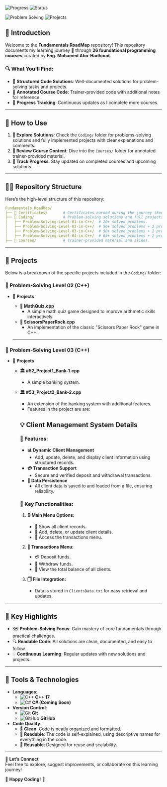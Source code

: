 ![Progress](https://img.shields.io/badge/Completed_Courses-10%2F26-blue?style=for-the-badge)
![Status](https://img.shields.io/badge/Status-Work_In_Progress-orange?style=for-the-badge)

![Problem Solving](https://img.shields.io/badge/Problem%20Solving-180%2B%20Solved%20Problems-success?style=for-the-badge)
![Projects](https://img.shields.io/badge/Projects-6%20Completed-ff5733?style=for-the-badge&logo=visual-studio-code&logoColor=white)

## 📘 Introduction

Welcome to the **Fundamentals RoadMap** repository! This repository documents my learning journey 🔬 through **26 foundational programming courses** curated by **Eng. Mohamed Abo-Hadhoud**.

### 🔍 What You'll Find:

- 📂 **Structured Code Solutions**: Well-documented solutions for problem-solving tasks and projects.
- 📝 **Annotated Course Code**: Trainer-provided code with additional notes for reference.
- 🚀 **Progress Tracking**: Continuous updates as I complete more courses.

---

## 🚀 How to Use

1. **🔧 Explore Solutions**: Check the `Coding/` folder for problems-solving solutions and fully implemented projects with clear explanations and comments.
2. **📓 Review Course Content**: Dive into the `Courses/` folder for annotated trainer-provided material.
3. **🔢 Track Progress**: Stay updated on completed courses and upcoming solutions.

---

## 💂️‍♂️ Repository Structure

Here’s the high-level structure of this repository:

```yaml
Fundamentals_RoadMap/
├── 📁 Certificates/       # Certificates earned during the journey (keeps updating).
├── 📁 Coding/             # Problem-solving solutions and full projects.
│   ├── Problem-Solving-Level-01-in-C++/  # 20+ solved problems.
│   ├── Problem-Solving-Level-02-in-C++/  # 50+ solved problems + 2 projects.
│   ├── Problem-Solving-Level-03-in-C++/  # 50+ solved problems + 2 projects.
│   ├── Problem-Solving-Level-04-in-C++/  # 65+ solved problems + 2 projects.
├── 📁 Courses/            # Trainer-provided material and slides.
```

---

## 📂 Projects

Below is a breakdown of the specific projects included in the `Coding/` folder:
### **🔢 Problem-Solving Level 02 (C++)**

- 📁 **Projects**
  - **🎯 MathQuiz.cpp**
    - A simple math quiz game designed to improve arithmetic skills interactively.
  - **🔷 ScissorsPaperRock.cpp**
    - An implementation of the classic "Scissors Paper Rock" game in C++.

  ---

### **🔢 Problem-Solving Level 03 (C++)**

- 📁 **Projects**
  - **🏛️ #52\_Project1\_Bank-1.cpp**
    - A simple banking system.
  - **🏛️ #53\_Project2\_Bank-2.cpp**
    - An extension of the banking system with additional features.
    - Features in the project are are:
    ## 💡 Client Management System Details
    ### 🌟 Features:

    - **📊 Dynamic Client Management**
      - Add, update, delete, and display client information using structured records.
    - **💳 Transaction Support**
      - Secure and verified deposit and withdrawal transactions.
    - **🔐 Data Persistence**
      - All client data is saved to and loaded from a file, ensuring reliability.

    ### 🔧 Key Functionalities:
    
    1. **🔃 Main Menu Options:**
    
       - 🔐 Show all client records.
       - 📂 Add, delete, or update client details.
       - 🔢 Access the transactions menu.
    
    2. **🔄 Transactions Menu:**
    
       - 💳 Deposit funds.
       - 💸 Withdraw funds.
       - 🔢 View the total balance of all clients.
    
    3. **🗍️ File Integration:**
    
       - Data is stored in `ClientsData.txt` for easy retrieval and updates.

---

## 🌟 Key Highlights

- 🗺 **Problem-Solving Focus**: Gain mastery of core fundamentals through practical challenges.
- 🔍 **Readable Code**: All solutions are clean, documented, and easy to follow.
- 💡 **Continuous Learning**: Regular updates with new solutions and projects.

---

## 🔧 Tools & Technologies

- **Languages**:  
  - ![C++](https://img.icons8.com/color/48/000000/c-plus-plus-logo.png) **C++ 17**  
  - ![C#](https://img.icons8.com/color/48/000000/c-sharp-logo.png) **C# (Coming Soon)**  
- **Version Control**:  
  - ![Git](https://img.icons8.com/color/48/000000/git.png) **Git**  
  - ![GitHub](https://img.icons8.com/material-outlined/48/000000/github.png) **GitHub**  
- **Code Quality**:
  - 🦼 **Clean**: Code is neatly organized and formatted.
  - 📖 **Readable**: The code is self-explained, using descriptive names for everything in the code.
  - 🔄 **Reusable**: Designed for reuse and scalability.

---

🔗 **Let’s Connect**\
Feel free to explore, suggest improvements, or collaborate on this learning journey!

🎉 **Happy Coding!** 🚀

